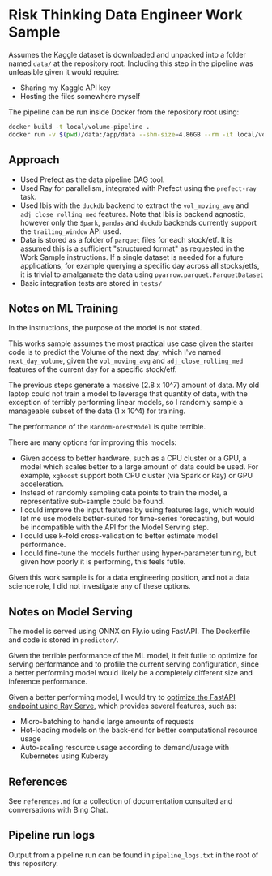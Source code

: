 # Risk Thinking Data Engineer Work Sample

Assumes the Kaggle dataset is downloaded and unpacked into a folder
named `data/` at the repository root. Including this step in the
pipeline was unfeasible given it would require:
- Sharing my Kaggle API key
- Hosting the files somewhere myself

The pipeline can be run inside Docker from the repository root using:
```bash
docker build -t local/volume-pipeline .
docker run -v $(pwd)/data:/app/data --shm-size=4.86GB --rm -it local/volume-pipeline
```

## Approach

- Used Prefect as the data pipeline DAG tool.
- Used Ray for parallelism, integrated with Prefect using the
  `prefect-ray` task.
- Used Ibis with the `duckdb` backend to extract the `vol_moving_avg`
  and `adj_close_rolling_med` features. Note that Ibis is backend
  agnostic, however only the `Spark`, `pandas` and `duckdb` backends
  currently support the `trailing_window` API used.
- Data is stored as a folder of `parquet` files for each stock/etf.
  It is assumed this is a sufficient "structured format" as requested
  in the Work Sample instructions. If a single dataset is needed for
  a future applications, for example querying a specific day across
  all stocks/etfs, it is trivial to amalgamate the data using
  `pyarrow.parquet.ParquetDataset`
- Basic integration tests are stored in `tests/`


## Notes on ML Training

In the instructions, the purpose of the model is not stated.

This works sample assumes the most practical use case given the
starter code is to predict the Volume of the next day, which I've
named `next_day_volume`, given the `vol_moving_avg` and
`adj_close_rolling_med` features of the current day for a specific
stock/etf.

The previous steps generate a massive (2.8 x 10^7) amount of data. My
old laptop could not train a model to leverage that quantity of data,
with the exception of terribly performing linear models, so I
randomly sample a manageable subset of the data (1 x 10^4) for
training.

The performance of the `RandomForestModel` is quite terrible.

There are many options for improving this models:
- Given access to better hardware, such as a CPU cluster or a GPU, a
  model which scales better to a large amount of data could be used.
  For example, `xgboost` support both CPU cluster (via Spark or Ray)
  or GPU acceleration.
- Instead of randomly sampling data points to train the model, a
  representative sub-sample could be found.
- I could improve the input features by using features lags, which
  would let me use models better-suited for time-series forecasting,
  but would be incompatible with the API for the Model Serving step.
- I could use k-fold cross-validation to better estimate model
  performance.
- I could fine-tune the models further using hyper-parameter tuning,
  but given how poorly it is performing, this feels futile.

Given this work sample is for a data engineering position, and not a
data science role, I did not investigate any of these options.

## Notes on Model Serving

The model is served using ONNX on Fly.io using FastAPI. The
Dockerfile and code is stored in `predictor/`.

Given the terrible performance of the ML model, it felt futile to
optimize for serving performance and to profile the current serving
configuration, since a better performing model would likely be a
completely different size and inference performance.

Given a better performing model, I would try to [optimize the FastAPI
endpoint using Ray
Serve](https://www.anyscale.com/blog/ray-serve-fastapi-the-best-of-both-worlds),
which provides several features, such as:

- Micro-batching to handle large amounts of requests
- Hot-loading models on the back-end for better computational
  resource usage
- Auto-scaling resource usage according to demand/usage with
  Kubernetes using Kuberay

## References

See `references.md` for a collection of documentation consulted and
conversations with Bing Chat.

## Pipeline run logs

Output from a pipeline run can be found in `pipeline_logs.txt` in the
root of this repository.
